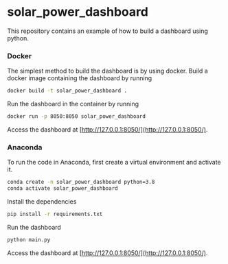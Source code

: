 # solar_power_dashboard

This repository contains an example of how to build a dashboard
using python.

### Docker
The simplest method to build the dashboard is by using docker.
Build a docker image containing the dashboard by running
```bash
docker build -t solar_power_dashboard .
```

Run the dashboard in the container by running

```bash
docker run -p 8050:8050 solar_power_dashboard
```

Access the dashboard at [http://127.0.0.1:8050/](http://127.0.0.1:8050/).

### Anaconda
To run the code in Anaconda, first create a virtual environment and activate it.

```bash
conda create -n solar_power_dashboard python=3.8
conda activate solar_power_dashboard
```

Install the dependencies
```bash
pip install -r requirements.txt
```

Run the dashboard
```bash
python main.py
```
Access the dashboard at [http://127.0.0.1:8050/](http://127.0.0.1:8050/).